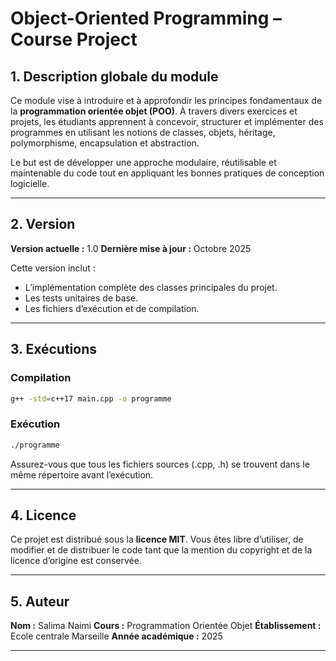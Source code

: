 # Object-Oriented Programming – Course Project

## 1. Description globale du module

Ce module vise à introduire et à approfondir les principes fondamentaux de la **programmation orientée objet (POO)**.
À travers divers exercices et projets, les étudiants apprennent à concevoir, structurer et implémenter des programmes en utilisant les notions de classes, objets, héritage, polymorphisme, encapsulation et abstraction.

Le but est de développer une approche modulaire, réutilisable et maintenable du code tout en appliquant les bonnes pratiques de conception logicielle.

---

## 2. Version

**Version actuelle :** 1.0
**Dernière mise à jour :** Octobre 2025

Cette version inclut :

* L’implémentation complète des classes principales du projet.
* Les tests unitaires de base.
* Les fichiers d’exécution et de compilation.

---

## 3. Exécutions

### Compilation

```bash
g++ -std=c++17 main.cpp -o programme
```

### Exécution

```bash
./programme
```

Assurez-vous que tous les fichiers sources (.cpp, .h) se trouvent dans le même répertoire avant l’exécution.

---

## 4. Licence

Ce projet est distribué sous la **licence MIT**.
Vous êtes libre d’utiliser, de modifier et de distribuer le code tant que la mention du copyright
et de la licence d’origine est conservée.

---

## 5. Auteur

**Nom :** Salima Naimi
**Cours :** Programmation Orientée Objet
**Établissement :** Ecole centrale Marseille
**Année académique :** 2025

---